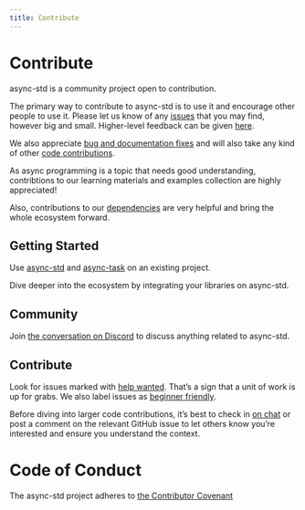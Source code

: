 ```yaml
---
title: Contribute
---
```


# Contribute

async-std is a community project open to contribution.

The primary way to contribute to async-std is to use it and encourage other people to use it. Please let us know of any [issues](https://github.com/async-std/async-std/issue/new) that you may find, however big and small. Higher-level feedback can be given [here](#Community).

We also appreciate [bug and documentation fixes](https://github.com/async-std/async-std/issue/new) and will also take any kind of other [code contributions](https://github.com/async-std/async-std/).

As async programming is a topic that needs good understanding, contribtions to our learning materials and examples collection are highly appreciated!

Also, contributions to our [dependencies](/status) are very helpful and bring the whole ecosystem forward.

## Getting Started

Use [async-std](https://github.com/async-std/async-std) and [async-task](https://github.com/async-std/async-std) on an existing project.

Dive deeper into the ecosystem by integrating your libraries on async-std.

## Community

Join [the conversation on Discord](https://discord.gg/mDsWXg) to discuss anything related to async-std.

## Contribute

Look for issues marked with [help wanted](https://github.com/async-std/async-std/labels/help%20wanted). That’s a sign that a unit of work is up for grabs. We also label issues as [beginner friendly](https://github.com/async-std/async-std/labels/beginner%20friendly).

Before diving into larger code contributions, it’s best to check in [on chat](https://discord.gg/mDsWXg) or post a comment on the relevant GitHub issue to let others know you’re interested and ensure you understand the context.

# Code of Conduct

The async-std project adheres to [the Contributor Covenant](http://contributor-covenant.org)
